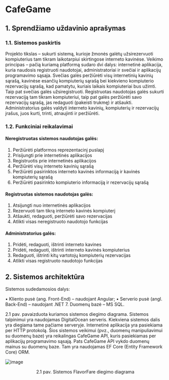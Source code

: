 # CafeGame
## 1.	Sprendžiamo uždavinio aprašymas
### 1.1.	Sistemos paskirtis
Projekto tikslas – sukurti sistemą, kurioje žmonės galėtų užsirezervuoti kompiuterius tam tikram laikotarpiui skirtingose interneto kavinėse.
Veikimo principas – pačią kuriamą platformą sudaro dvi dalys: internetinė aplikacija, kuria naudosis registruoti naudotojai, administratoriai ir svečiai ir aplikacijų programavimo sąsaja.
Svečias galės peržiūrėti visų internetinių kavinių sąrašą, kavinėse esančių kompiuterių sąrašą bei kiekvieno kompiuterio rezervacijų sąrašą, kad pamatytu, kuriais laikais kompiuteriai bus užimti. Taip pat svečias galės užsiregistruoti. Registruotas naudotojas galės sukurti rezervaciją tam tikram kompiuteriui, taip pat galės peržiūrėti savo rezervacijų sąrašą, jas redaguoti (pakeisti trukmę) ir atšaukti. Administratorius galės valdyti interneto kavinių, kompiuterių ir rezervacijų įrašus, juos kurti, trinti, atnaujinti ir peržiūrėti.

### 1.2.	Funkciniai reikalavimai
#### Neregistruotas sistemos naudotojas galės:
1.	Peržiūrėti platformos reprezentacinį puslapį
2.	Prisijungti prie internetinės aplikacijos
3.	Registruotis prie internetinės aplikacijos
4.	Peržiūrėti visų interneto kavinių sąrašą
5.	Peržiūrėti pasirinktos interneto kavinės informaciją ir kavinės kompiuterių sąrašą
6.	Peržiūrėti pasirinkto kompiuterio informaciją ir rezervacijų sąrašą

#### Registruotas sistemos naudotojas galės:
1.	Atsijungti nuo internetinės aplikacijos
2.	Rezervuoti tam tikrą interneto kavinės kompiuterį
3.	Atšaukti, redaguoti, peržiūrėti savo rezervacijas
4.	Atlikti visas neregistruoto naudotojo funkcijas

#### Administratorius galės:
1.	Pridėti, redaguoti, ištrinti interneto kavines
2.	Pridėti, redaguoti, ištrinti interneto kavinės kompiuterius
3.	Redaguoti, ištrinti kitų vartotojų kompiuterių rezervacijas
4.	Atlikti visas registruoto naudotojo funkcijas

## 2.	Sistemos architektūra
Sistemos sudedamosios dalys:

•	Kliento pusė (ang. Front-End) – naudojant Angular;
•	Serverio pusė (angl. Back-End) – naudojant .NET 7. Duomenų bazė – MS SQL.

2.1 pav. pavaizduota kuriamos sistemos diegimo diagrama. Sistemos talpinimui yra naudojamas DigitalOcean serveris. Kiekviena sistemos dalis yra diegiama tame pačiame serveryje. Internetinė aplikacija yra pasiekiama per HTTP protokolą. Šios sistemos veikimui (pvz., duomenų manipuliavimui su duomenų baze) yra reikalingas CafeGame API, kuris pasiekiamas per aplikacijų programavimo sąsają. Pats CafeGame API vykdo duomenų mainus su duomenų baze. Tam yra naudojamas EF Core (Entity Framework Core) ORM.

![image](https://github.com/DeividasDavidavicius/CafeGame/assets/101116531/c2862b04-d354-4fd7-859b-46646f385480)

<p align="center">
2.1 pav. Sistemos FlavorFare diegimo diagrama
</p>

